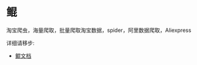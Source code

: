 # 鲲
淘宝爬虫，海量爬取，批量爬取淘宝数据，spider，阿里数据爬取，Aliexpress

详细请移步:
- [鲲文档](http://createzj.sc2yun.com/public/page/%E9%B2%B2%E6%96%87%E6%A1%A3 "鲲文档")
